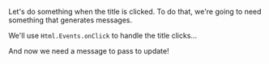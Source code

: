 
Let's do something when the title is clicked. To do that, we're going to need something that generates messages.

We'll use `Html.Events.onClick` to handle the title clicks...

And now we need a message to pass to update!

